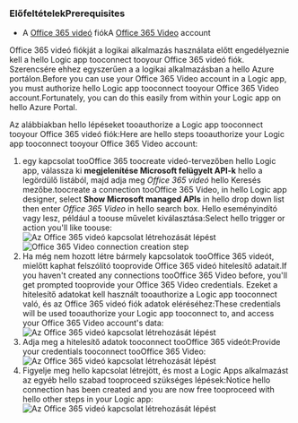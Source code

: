 ### <a name="prerequisites"></a><span data-ttu-id="1eb7f-101">Előfeltételek</span><span class="sxs-lookup"><span data-stu-id="1eb7f-101">Prerequisites</span></span>
* <span data-ttu-id="1eb7f-102">A [Office 365 videó](https://support.office.com/article/Meet-Office-365-Video-ca1cc1a9-a615-46e1-b6a3-40dbd99939a6) fiók</span><span class="sxs-lookup"><span data-stu-id="1eb7f-102">A [Office 365 Video](https://support.office.com/article/Meet-Office-365-Video-ca1cc1a9-a615-46e1-b6a3-40dbd99939a6) account</span></span>  

<span data-ttu-id="1eb7f-103">Office 365 videó fiókját a logikai alkalmazás használata előtt engedélyeznie kell a hello Logic app tooconnect tooyour Office 365 videó fiók. Szerencsére ehhez egyszerűen a a logikai alkalmazásban a hello Azure portálon.</span><span class="sxs-lookup"><span data-stu-id="1eb7f-103">Before you can use your Office 365 Video account in a Logic app, you must authorize hello Logic app tooconnect tooyour Office 365 Video account.Fortunately, you can do this easily from within your Logic app on hello Azure Portal.</span></span>  

<span data-ttu-id="1eb7f-104">Az alábbiakban hello lépéseket tooauthorize a Logic app tooconnect tooyour Office 365 videó fiók:</span><span class="sxs-lookup"><span data-stu-id="1eb7f-104">Here are hello steps tooauthorize your Logic app tooconnect tooyour Office 365 Video account:</span></span>  

1. <span data-ttu-id="1eb7f-105">egy kapcsolat tooOffice 365 toocreate videó-tervezőben hello Logic app, válassza ki **megjelenítése Microsoft felügyelt API-k** hello a legördülő listából, majd adja meg *Office 365 videó* hello Keresés mezőbe.</span><span class="sxs-lookup"><span data-stu-id="1eb7f-105">toocreate a connection tooOffice 365 Video, in hello Logic app designer, select **Show Microsoft managed APIs** in hello drop down list then enter *Office 365 Video* in hello search box.</span></span> <span data-ttu-id="1eb7f-106">Hello eseményindító vagy lesz, például a toouse művelet kiválasztása:</span><span class="sxs-lookup"><span data-stu-id="1eb7f-106">Select hello trigger or action you'll like toouse:</span></span>  
   <span data-ttu-id="1eb7f-107">![Az Office 365 videó kapcsolat létrehozását lépést](./media/connectors-create-api-office365video/office365video-1.png)</span><span class="sxs-lookup"><span data-stu-id="1eb7f-107">![Office 365 Video connection creation step](./media/connectors-create-api-office365video/office365video-1.png)</span></span>  
2. <span data-ttu-id="1eb7f-108">Ha még nem hozott létre bármely kapcsolatok tooOffice 365 videót, mielőtt kaphat felszólító tooprovide Office 365 videó hitelesítő adatait.</span><span class="sxs-lookup"><span data-stu-id="1eb7f-108">If you haven't created any connections tooOffice 365 Video before, you'll get prompted tooprovide your Office 365 Video credentials.</span></span> <span data-ttu-id="1eb7f-109">Ezeket a hitelesítő adatokat kell használt tooauthorize a Logic app tooconnect való, és az Office 365 videó fiók adatok eléréséhez:</span><span class="sxs-lookup"><span data-stu-id="1eb7f-109">These credentials will be used tooauthorize your Logic app tooconnect to, and access your Office 365 Video account's data:</span></span>  
   ![Az Office 365 videó kapcsolat létrehozását lépést](./media/connectors-create-api-office365video/office365video-2.png)  
3. <span data-ttu-id="1eb7f-111">Adja meg a hitelesítő adatok tooconnect tooOffice 365 videót:</span><span class="sxs-lookup"><span data-stu-id="1eb7f-111">Provide your credentials tooconnect tooOffice 365 Video:</span></span>  
   ![Az Office 365 videó kapcsolat létrehozását lépést](./media/connectors-create-api-office365video/office365video-3.png)  
4. <span data-ttu-id="1eb7f-113">Figyelje meg hello kapcsolat létrejött, és most a Logic Apps alkalmazást az egyéb hello szabad tooproceed szükséges lépések:</span><span class="sxs-lookup"><span data-stu-id="1eb7f-113">Notice hello connection has been created and you are now free tooproceed with hello other steps in your Logic app:</span></span>  
   ![Az Office 365 videó kapcsolat létrehozását lépést](./media/connectors-create-api-office365video/office365video-4.png)  


